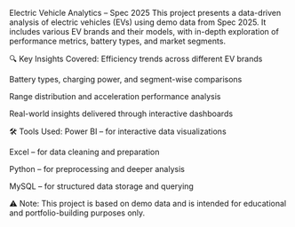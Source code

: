 Electric Vehicle Analytics – Spec 2025
This project presents a data-driven analysis of electric vehicles (EVs) using demo data from Spec 2025. It includes various EV brands and their models, with in-depth exploration of performance metrics, battery types, and market segments.


🔍 Key Insights Covered:
Efficiency trends across different EV brands

Battery types, charging power, and segment-wise comparisons

Range distribution and acceleration performance analysis

Real-world insights delivered through interactive dashboards

🛠 Tools Used:
Power BI – for interactive data visualizations

Excel – for data cleaning and preparation

Python – for preprocessing and deeper analysis

MySQL – for structured data storage and querying

⚠️ Note: This project is based on demo data and is intended for educational and portfolio-building purposes only.
